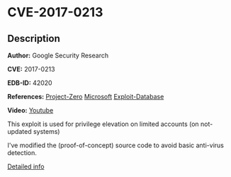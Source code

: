 # CVE-2017-0213

## Description

**Author:** Google Security Research

**CVE:** 2017-0213

**EDB-ID:** 42020

**References:** [Project-Zero](https://bugs.chromium.org/p/project-zero/issues/detail?id=1107) [Microsoft](https://portal.msrc.microsoft.com/en-US/security-guidance/advisory/CVE-2017-0213) [Exploit-Database](https://www.exploit-db.com/exploits/42020/)

**Video:** [Youtube](https://youtu.be/6naFH9MQHy8)

This exploit is used for privilege elevation on limited accounts (on not-updated systems)

I've modified the (proof-of-concept) source code to avoid basic anti-virus detection.

[Detailed info](https://github.com/WindowsExploits/Exploits/blob/master/CVE-2017-0213/)
